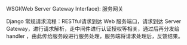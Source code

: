WSGI(Web Server Gateway Interface): 服务网关

Django 常规请求流程：RESTful请求到达 Web 服务端口，请求到达 Server Gateway，进行请求解析，走中间件进行认证授权等相关，通过后再分发给 handler ，由此传给服务段进行服务处理，服务端将请求处理后，反馈结果。
